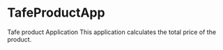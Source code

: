 # TafeProductApp
Tafe product Application
This application calculates the total price of the product.